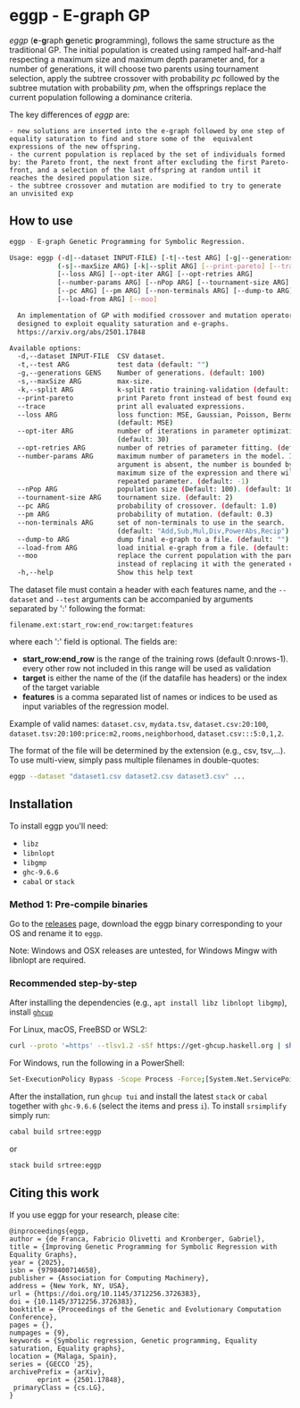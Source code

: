 # eggp - E-graph GP

*eggp* (**e**-**g**raph **g**enetic **p**rogramming), follows the same structure as the traditional GP. The initial population is created using ramped half-and-half respecting a maximum size and maximum depth parameter and, for a number of generations, it will choose two parents using tournament selection, apply the subtree crossover with probability $pc$ followed by the subtree mutation with probability $pm$, when the offsprings replace the current population following a dominance criteria.

The key differences of *eggp* are:

    - new solutions are inserted into the e-graph followed by one step of equality saturation to find and store some of the  equivalent expressions of the new offspring.
    - the current population is replaced by the set of individuals formed by: the Pareto front, the next front after excluding the first Pareto-front, and a selection of the last offspring at random until it reaches the desired population size.
    - the subtree crossover and mutation are modified to try to generate an unvisited exp
    
## How to use 

```bash
eggp - E-graph Genetic Programming for Symbolic Regression.

Usage: eggp (-d|--dataset INPUT-FILE) [-t|--test ARG] [-g|--generations GENS]
            (-s|--maxSize ARG) [-k|--split ARG] [--print-pareto] [--trace] 
            [--loss ARG] [--opt-iter ARG] [--opt-retries ARG] 
            [--number-params ARG] [--nPop ARG] [--tournament-size ARG] 
            [--pc ARG] [--pm ARG] [--non-terminals ARG] [--dump-to ARG] 
            [--load-from ARG] [--moo]

  An implementation of GP with modified crossover and mutation operators
  designed to exploit equality saturation and e-graphs.
  https://arxiv.org/abs/2501.17848

Available options:
  -d,--dataset INPUT-FILE  CSV dataset.
  -t,--test ARG            test data (default: "")
  -g,--generations GENS    Number of generations. (default: 100)
  -s,--maxSize ARG         max-size.
  -k,--split ARG           k-split ratio training-validation (default: 1)
  --print-pareto           print Pareto front instead of best found expression
  --trace                  print all evaluated expressions.
  --loss ARG               loss function: MSE, Gaussian, Poisson, Bernoulli.
                           (default: MSE)
  --opt-iter ARG           number of iterations in parameter optimization.
                           (default: 30)
  --opt-retries ARG        number of retries of parameter fitting. (default: 1)
  --number-params ARG      maximum number of parameters in the model. If this
                           argument is absent, the number is bounded by the
                           maximum size of the expression and there will be no
                           repeated parameter. (default: -1)
  --nPop ARG               population size (Default: 100). (default: 100)
  --tournament-size ARG    tournament size. (default: 2)
  --pc ARG                 probability of crossover. (default: 1.0)
  --pm ARG                 probability of mutation. (default: 0.3)
  --non-terminals ARG      set of non-terminals to use in the search.
                           (default: "Add,Sub,Mul,Div,PowerAbs,Recip")
  --dump-to ARG            dump final e-graph to a file. (default: "")
  --load-from ARG          load initial e-graph from a file. (default: "")
  --moo                    replace the current population with the pareto front
                           instead of replacing it with the generated children.
  -h,--help                Show this help text
```

The dataset file must contain a header with each features name, and the `--dataset` and `--test` arguments can be accompanied by arguments separated by ':' following the format:

`filename.ext:start_row:end_row:target:features`

where each ':' field is optional. The fields are:

- **start_row:end_row** is the range of the training rows (default 0:nrows-1).
   every other row not included in this range will be used as validation
- **target** is either the name of the  (if the datafile has headers) or the index
   of the target variable
- **features** is a comma separated list of names or indices to be used as
  input variables of the regression model.

Example of valid names: `dataset.csv`, `mydata.tsv`, `dataset.csv:20:100`, `dataset.tsv:20:100:price:m2,rooms,neighborhood`, `dataset.csv:::5:0,1,2`.

The format of the file will be determined by the extension (e.g., csv, tsv,...). To use multi-view, simply pass multiple filenames in double-quotes:

```bash
eggp --dataset "dataset1.csv dataset2.csv dataset3.csv" ...
```

## Installation

To install eggp you'll need:

- `libz`
- `libnlopt`
- `libgmp`
- `ghc-9.6.6`
- `cabal` or `stack`

### Method 1: Pre-compile binaries

Go to the [releases](https://github.com/folivetti/srtree/tags) page, download the eggp binary corresponding to your OS and rename it to `eggp`.

Note: Windows and OSX releases are untested, for Windows Mingw with libnlopt are required.

### Recommended step-by-step 

After installing the dependencies (e.g., `apt install libz libnlopt libgmp`), install [`ghcup`](https://www.haskell.org/ghcup/#)

For Linux, macOS, FreeBSD or WSL2:

```bash 
curl --proto '=https' --tlsv1.2 -sSf https://get-ghcup.haskell.org | sh
```

For Windows, run the following in a PowerShell:

```bash
Set-ExecutionPolicy Bypass -Scope Process -Force;[System.Net.ServicePointManager]::SecurityProtocol = [System.Net.ServicePointManager]::SecurityProtocol -bor 3072; try { & ([ScriptBlock]::Create((Invoke-WebRequest https://www.haskell.org/ghcup/sh/bootstrap-haskell.ps1 -UseBasicParsing))) -Interactive -DisableCurl } catch { Write-Error $_ }
```

After the installation, run `ghcup tui` and install the latest `stack` or `cabal` together with `ghc-9.6.6` (select the items and press `i`).
To install `srsimplify` simply run:

```bash 
cabal build srtree:eggp 
```

or 

```bash 
stack build srtree:eggp
```

## Citing this work

If you use eggp for your research, please cite:

```
@inproceedings{eggp,
author = {de Franca, Fabricio Olivetti and Kronberger, Gabriel},
title = {Improving Genetic Programming for Symbolic Regression with Equality Graphs},
year = {2025},
isbn = {9798400714658},
publisher = {Association for Computing Machinery},
address = {New York, NY, USA},
url = {https://doi.org/10.1145/3712256.3726383},
doi = {10.1145/3712256.3726383},
booktitle = {Proceedings of the Genetic and Evolutionary Computation Conference},
pages = {},
numpages = {9},
keywords = {Symbolic regression, Genetic programming, Equality saturation, Equality graphs},
location = {Malaga, Spain},
series = {GECCO '25},
archivePrefix = {arXiv},
       eprint = {2501.17848},
 primaryClass = {cs.LG}, 
}
```
